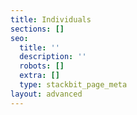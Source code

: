```yaml
---
title: Individuals
sections: []
seo:
  title: ''
  description: ''
  robots: []
  extra: []
  type: stackbit_page_meta
layout: advanced
---
```

